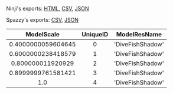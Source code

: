 Ninji's exports: [HTML](https://wuffs.org/acnh/bcsv_160/html/SeafoodShadowInfoParam.html), [CSV](https://wuffs.org/acnh/bcsv_160/csv/SeafoodShadowInfoParam.csv), [JSON](https://wuffs.org/acnh/bcsv_160/json/SeafoodShadowInfoParam.json)

Spazzy's exports: [CSV](https://github.com/McSpazzy/acnh-csv/blob/master/SeafoodShadowInfoParam.csv), [JSON](https://github.com/McSpazzy/acnh-json/blob/master/SeafoodShadowInfoParam.json)

| ModelScale | UniqueID | ModelResName |
|:--:|:--:|:--:|
| 0.4000000059604645 | 0 | 'DiveFishShadow' | 
| 0.6000000238418579 | 1 | 'DiveFishShadow' | 
| 0.800000011920929 | 2 | 'DiveFishShadow' | 
| 0.8999999761581421 | 3 | 'DiveFishShadow' | 
| 1.0 | 4 | 'DiveFishShadow' | 
